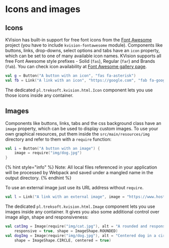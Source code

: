# Icons and images

## Icons

KVision has built-in support for free font icons from the [Font Awesome](https://fontawesome.com) project \(you have to include `kvision-fontawesome` module\). Components like buttons, links, drop-downs, select options and tabs have an `icon` property, which can be set to one of many available icon names. KVision supports all free Font Awesome style prefixes  - Solid \(`fas`\), Regular \(`far`\) and Brands \(`fab`\). You can check icon availability at [Font Awesome gallery page](https://fontawesome.com/icons?d=gallery&m=free).

```kotlin
val g = Button("A button with an icon", "fas fa-asterisk")
val fb = Link("A link with an icon", "https://google.com", "fab fa-google")
```

The dedicated `pl.treksoft.kvision.html.Icon` component lets you use those icons inside any container.

## Images

Components like buttons, links, tabs and the css background class have an `image` property, which can be used to display custom images. To use your own graphical resources, put them inside the `src/main/resources/img` directory and refer to them with a `require` function:

```kotlin
val i = Button("A button with an image") {
    image = require("img/dog.jpg")
}
```

{% hint style="info" %}
Note: All local files referenced in your application will be processed by Webpack and saved under a mangled name in the output directory.
{% endhint %}

To use an external image just use its URL address without `require`.

```kotlin
val l = Link("A link with an external image", image = "https://www.host.com/logo.png")
```

The dedicated `pl.treksoft.kvision.html.Image` component lets you use images inside any container. It gives you also some additional control over image align, shape and responsiveness:

```kotlin
val catImg = Image(require("img/cat.jpg"), alt = "A rounded and responsive cat",
    responsive = true, shape = ImageShape.ROUNDED)
val dogImg = Image(require("img/dog.jpg"), alt = "Centered dog in a circle",
    shape = ImageShape.CIRCLE, centered = true)
```

